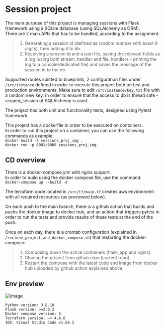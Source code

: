 # Session project


The main purpose of this project is managing sessions with Flask framework using a SQLite database (using SQLAlchemy as ORM).  
There are 2 main APIs that has to be handled, according to the assignment:


>1. Generating a  session id (defined as random number with exact 9 digits), then adding it to db.
>2. Receiving a session id and a json file, saving the relevant fields as a log (using both stream_handler and file_handlers - printing the log to a console/dedicated file) and saves the message of the session id to the db.

Supported routes splitted to blueprints, 2 configuration files under `/src/instance` defined in order to execute this project both on test and production environments.
Make sure to edit `/src/instance/key.txt` file with a random new key.
In order to ensure that the access to db is thread safe - scoped_session of SQLAlchemy is used.

The project has both unit and functionality tests, designed using Pytest framework.

This project has a dockerfile in order to be executed on containers.  
In order to run this project on a container, you can use the following commands as example:  
`docker build -t sessions_proj_img .`  
`docker run -p 8081:5000 sessions_proj_img`
  

## CD overview

There is a docker-compose.yml with nginx support.  
In order to build using the docker compose file, use the command:  
`docker-compose up --build -d`  
  
The terraform code located in `/src/tf/main.tf` creates aws environment with all required resources (as previewed below).

On each push to the main branch, there is a github action that builds and pushs the docker image to docker hub, and an action that triggers pytest in order to run the tests and provide results of these tests at the end of the push. 

Once on each day, there is a crontab configuration (explained in `/reclone_project_and_docker_compose.sh`) that restarting the docker-compose:
>1. Composing down the active containers (flask_app and nginx).
>2. Cloning the project from github repo (current repo).
>3. Restart the compose with the latest code and image from docker hub uploaded by github action explained above.

## Env preview

![image](https://user-images.githubusercontent.com/48648513/163667148-aeb16045-6384-45cd-a272-7b3820f70f6a.png)

  


`Python version: 3.8.10`  
`Flask version: >=2.0.2`  
`Docker compose version: 3`  
`Terraform version: ~> 4.6.0`  
`IDE: Visual Studio Code v1.64.2`  

